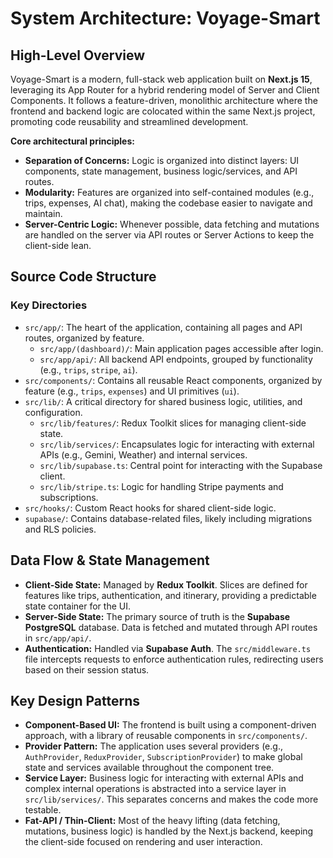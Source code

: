 # System Architecture: Voyage-Smart

## High-Level Overview
Voyage-Smart is a modern, full-stack web application built on **Next.js 15**, leveraging its App Router for a hybrid rendering model of Server and Client Components. It follows a feature-driven, monolithic architecture where the frontend and backend logic are colocated within the same Next.js project, promoting code reusability and streamlined development.

**Core architectural principles:**
- **Separation of Concerns:** Logic is organized into distinct layers: UI components, state management, business logic/services, and API routes.
- **Modularity:** Features are organized into self-contained modules (e.g., trips, expenses, AI chat), making the codebase easier to navigate and maintain.
- **Server-Centric Logic:** Whenever possible, data fetching and mutations are handled on the server via API routes or Server Actions to keep the client-side lean.

## Source Code Structure

### Key Directories
-   `src/app/`: The heart of the application, containing all pages and API routes, organized by feature.
    -   `src/app/(dashboard)/`: Main application pages accessible after login.
    -   `src/app/api/`: All backend API endpoints, grouped by functionality (e.g., `trips`, `stripe`, `ai`).
-   `src/components/`: Contains all reusable React components, organized by feature (e.g., `trips`, `expenses`) and UI primitives (`ui`).
-   `src/lib/`: A critical directory for shared business logic, utilities, and configuration.
    -   `src/lib/features/`: Redux Toolkit slices for managing client-side state.
    -   `src/lib/services/`: Encapsulates logic for interacting with external APIs (e.g., Gemini, Weather) and internal services.
    -   `src/lib/supabase.ts`: Central point for interacting with the Supabase client.
    -   `src/lib/stripe.ts`: Logic for handling Stripe payments and subscriptions.
-   `src/hooks/`: Custom React hooks for shared client-side logic.
-   `supabase/`: Contains database-related files, likely including migrations and RLS policies.

## Data Flow & State Management
-   **Client-Side State:** Managed by **Redux Toolkit**. Slices are defined for features like trips, authentication, and itinerary, providing a predictable state container for the UI.
-   **Server-Side State:** The primary source of truth is the **Supabase PostgreSQL** database. Data is fetched and mutated through API routes in `src/app/api/`.
-   **Authentication:** Handled via **Supabase Auth**. The `src/middleware.ts` file intercepts requests to enforce authentication rules, redirecting users based on their session status.

## Key Design Patterns
-   **Component-Based UI:** The frontend is built using a component-driven approach, with a library of reusable components in `src/components/`.
-   **Provider Pattern:** The application uses several providers (e.g., `AuthProvider`, `ReduxProvider`, `SubscriptionProvider`) to make global state and services available throughout the component tree.
-   **Service Layer:** Business logic for interacting with external APIs and complex internal operations is abstracted into a service layer in `src/lib/services/`. This separates concerns and makes the code more testable.
-   **Fat-API / Thin-Client:** Most of the heavy lifting (data fetching, mutations, business logic) is handled by the Next.js backend, keeping the client-side focused on rendering and user interaction.